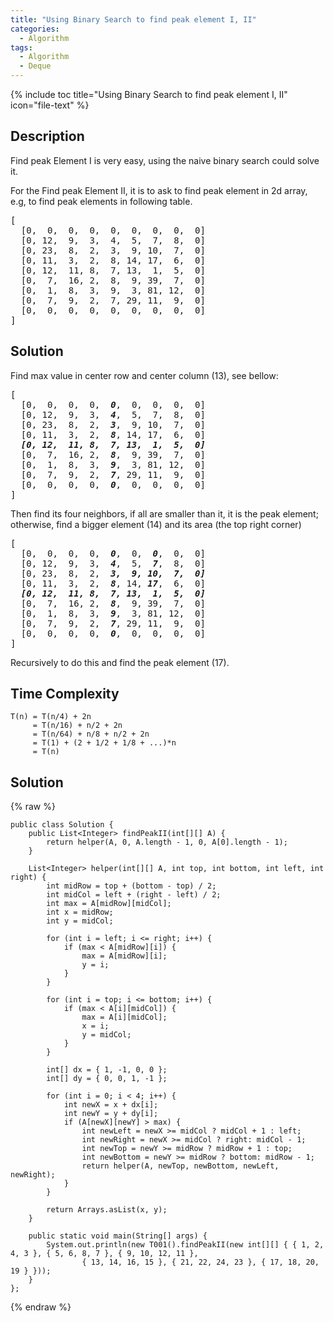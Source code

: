 ```yaml
---
title: "Using Binary Search to find peak element I, II"
categories:
  - Algorithm
tags:
  - Algorithm
  - Deque
---
```


{% include toc title="Using Binary Search to find peak element I, II" icon="file-text" %}

## Description

Find peak Element I is very easy, using the naive binary search could solve it. 

For the Find peak Element II, it is to ask to find peak element in 2d array, e.g, to find peak elements in following table.

<pre>
[  
  [0,  0,  0,  0,  0,  0,  0,  0,  0]  
  [0, 12,  9,  3,  4,  5,  7,  8,  0]  
  [0, 23,  8,  2,  3,  9, 10,  7,  0]  
  [0, 11,  3,  2,  8, 14, 17,  6,  0]  
  [0, 12,  11, 8,  7, 13,  1,  5,  0]  
  [0,  7,  16, 2,  8,  9, 39,  7,  0]  
  [0,  1,  8,  3,  9,  3, 81, 12,  0]  
  [0,  7,  9,  2,  7, 29, 11,  9,  0]  
  [0,  0,  0,  0,  0,  0,  0,  0,  0]  
]  
</pre>

## Solution

Find max value in center row and center column (13), see bellow:

<pre>
[  
  [0,  0,  0,  0,  <i><b>0</b></i>,  0,  0,  0,  0]  
  [0, 12,  9,  3,  <i><b>4</b></i>,  5,  7,  8,  0]  
  [0, 23,  8,  2,  <i><b>3</b></i>,  9, 10,  7,  0]  
  [0, 11,  3,  2,  <i><b>8</b></i>, 14, 17,  6,  0]  
  <i><b>[0, 12,  11, 8,  7, 13,  1,  5,  0]</b></i>
  [0,  7,  16, 2,  <i><b>8</b></i>,  9, 39,  7,  0]  
  [0,  1,  8,  3,  <i><b>9</b></i>,  3, 81, 12,  0]  
  [0,  7,  9,  2,  <i><b>7</b></i>, 29, 11,  9,  0]  
  [0,  0,  0,  0,  <i><b>0</b></i>,  0,  0,  0,  0]  
]  
</pre>

Then find its four neighbors, if all are smaller than it, it is the peak element; otherwise, find a bigger element (14) and its area (the top right corner)

<pre>
[  
  [0,  0,  0,  0,  <i><b>0</b></i>,  0,  <i><b>0</b></i>,  0,  0]  
  [0, 12,  9,  3,  <i><b>4</b></i>,  5,  <i><b>7</b></i>,  8,  0]  
  [0, 23,  8,  2,  <i><b>3,  9, 10,  7,  0]</b></i>  
  [0, 11,  3,  2,  <i><b>8</b></i>, 14, <i><b>17</b></i>,  6,  0]  
  <i><b>[0, 12,  11, 8,  7, 13,  1,  5,  0]</b></i>
  [0,  7,  16, 2,  <i><b>8</b></i>,  9, 39,  7,  0]  
  [0,  1,  8,  3,  <i><b>9</b></i>,  3, 81, 12,  0]  
  [0,  7,  9,  2,  <i><b>7</b></i>, 29, 11,  9,  0]  
  [0,  0,  0,  0,  <i><b>0</b></i>,  0,  0,  0,  0]  
]  
</pre> 


Recursively to do this and find the peak element (17).

## Time Complexity
```
T(n) = T(n/4) + 2n  
     = T(n/16) + n/2 + 2n  
     = T(n/64) + n/8 + n/2 + 2n  
     = T(1) + (2 + 1/2 + 1/8 + ...)*n  
     = T(n)  
```

## Solution

{% raw %}

```liquid
public class Solution {
	public List<Integer> findPeakII(int[][] A) {
		return helper(A, 0, A.length - 1, 0, A[0].length - 1);
	}

	List<Integer> helper(int[][] A, int top, int bottom, int left, int right) {
		int midRow = top + (bottom - top) / 2;
		int midCol = left + (right - left) / 2;
		int max = A[midRow][midCol];
		int x = midRow;
		int y = midCol;

		for (int i = left; i <= right; i++) {
			if (max < A[midRow][i]) {
				max = A[midRow][i];
				y = i;
			}
		}

		for (int i = top; i <= bottom; i++) {
			if (max < A[i][midCol]) {
				max = A[i][midCol];
				x = i;
				y = midCol;
			}
		}

		int[] dx = { 1, -1, 0, 0 };
		int[] dy = { 0, 0, 1, -1 };

		for (int i = 0; i < 4; i++) {
			int newX = x + dx[i];
			int newY = y + dy[i];
			if (A[newX][newY] > max) {
				int newLeft = newX >= midCol ? midCol + 1 : left;
				int newRight = newX >= midCol ? right: midCol - 1;
				int newTop = newY >= midRow ? midRow + 1 : top;
				int newBottom = newY >= midRow ? bottom: midRow - 1;
				return helper(A, newTop, newBottom, newLeft, newRight);
			}
		}

		return Arrays.asList(x, y);
	}

	public static void main(String[] args) {
		System.out.println(new T001().findPeakII(new int[][] { { 1, 2, 4, 3 }, { 5, 6, 8, 7 }, { 9, 10, 12, 11 },
				{ 13, 14, 16, 15 }, { 21, 22, 24, 23 }, { 17, 18, 20, 19 } }));
	}
};
```
{% endraw %}
